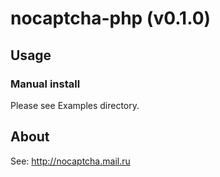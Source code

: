 nocaptcha-php (v0.1.0)
======================

Usage
-----

### Manual install

Please see Examples directory.

About
-----

See: http://nocaptcha.mail.ru
